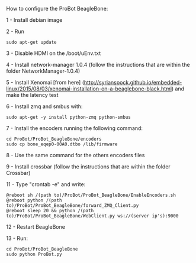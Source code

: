 How to configure the ProBot BeagleBone:

1 - Install debian image

2 - Run 
	
	sudo apt-get update

3 - Disable HDMI on the /boot/uEnv.txt

4 - Install network-manager 1.0.4 (follow the instructions that are within the folder NetworkManager-1.0.4)

5 - Install Xenomai [from here] (http://syrianspock.github.io/embedded-linux/2015/08/03/xenomai-installation-on-a-beaglebone-black.html) and make the latency test

6 - Install zmq and smbus with:
    
    sudo apt-get -y install python-zmq python-smbus

7 - Install the encoders running the following command: 

	cd ProBot/ProBot_BeagleBone/encoders
	sudo cp bone_eqep0-00A0.dtbo /lib/firmware

8 - Use the same command for the others encoders files

9 - Install crossbar (follow the instructions that are within the folder Crossbar)

11 - Type "crontab -e" and write:

	@reboot sh /(path to)/ProBot/ProBot_BeagleBone/EnableEncoders.sh
	@reboot python /(path to)/ProBot/ProBot_BeagleBone/forward_ZMQ_Client.py
	@reboot sleep 20 && python /(path to)/ProBot/ProBot_BeagleBone/WebClient.py ws://(server ip's):9000

12 - Restart BeagleBone	

13 - Run:

	cd ProBot/ProBot_BeagleBone
	sudo python ProBot.py
